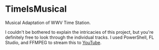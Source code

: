 # TimeIsMusical
Musical Adaptation of WWV Time Station.

I couldn't be bothered to explain the intricacies of this project, but you're definitely free to look through the individual tracks.
I used PowerShell, FL Studio, and FFMPEG to stream this to [YouTube](https://youtu.be/Mcw4x_ELilY).
